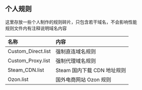 ## 个人规则  
这里存放一些个人制作的规则碎片，只包含若干域名，不会影响性能  
规则文件内有注释说明域名内容  

| 名称 | 内容 |
|:-|:-|
| Custom_Direct.list | 强制直连域名规则 |
| Custom_Proxy.list | 强制代理域名规则 |
| Steam_CDN.list | Steam 国内下载 CDN 地址规则 |
| Ozon.list | 国外电商网站 Ozon 规则 |
